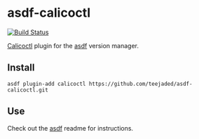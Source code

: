 # asdf-calicoctl
[![Build Status](https://travis-ci.org/teejaded/asdf-clair-scanner.svg?branch=master)](https://travis-ci.org/teejaded/asdf-clair-scanner)

[Calicoctl](https://github.com/roboll/calicoctl) plugin for the [asdf](https://github.com/asdf-vm/asdf) version manager.

## Install

```
asdf plugin-add calicoctl https://github.com/teejaded/asdf-calicoctl.git
```

## Use

Check out the [asdf](https://github.com/asdf-vm/asdf) readme for instructions.
